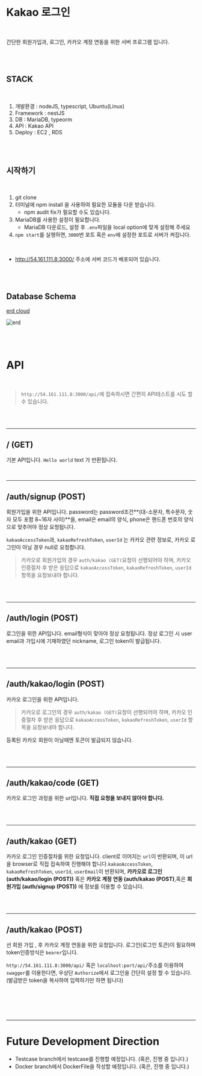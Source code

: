 # Kakao 로그인

<br>

간단한 회원가입과, 로그인, 카카오 계정 연동을 위한 서버 프로그램 입니다.

<br>

<br>

## STACK

<br>

1. 개발환경 : nodeJS, typescript, Ubuntu(Linux)
2. Framework : nestJS
3. DB : MariaDB, typeorm
4. API : Kakao API
5. Deploy : EC2 , RDS

<br>

<br>

## 시작하기

<br>

1. git clone
2. 터미널에 npm install 을  사용하여 필요한 모듈을 다운 받습니다.
   - npm audit fix가 필요할 수도 있습니다.
3. MariaDB를 사용한 설정이 필요합니다.
   - MariaDB 다운로드, 설정 후 `.env`파일을 local option에 맞게 설정해 주세요
4. `npm start`를 실행하면, `3000`번 포트 혹은 `env`에 설정한 포트로 서버가 켜집니다.

<br>

- http://54.161.111.8:3000/ 주소에 서버 코드가 배포되어 있습니다.

<br>

<br>

## Database Schema

[erd cloud](https://www.erdcloud.com/d/8KrHb4KZykiAKdD2f)

![erd](https://user-images.githubusercontent.com/52588452/79096762-f361df00-7d98-11ea-8384-841497cea889.png)

<br>

<br>

# API

<br>

> `http://54.161.111.8:3000/api/`에 접속하시면 간편히 API테스트를 시도 할 수 있습니다.

<br>

<br>

***

## / (GET)

기본 API입니다. `Hello world` text 가 반환됩니다.

<br>

***

## /auth/signup (POST)

회원가입을 위한 API입니다. password는 password조건**(대-소문자, 특수문자, 숫자 모두 포함 8~16자 사이)**을, email은 email의 양식, phone은 핸드폰 번호의 양식으로 맞추어야 정상 요청됩니다.<br>

`kakaoAccessToken`과, `kakaoRefreshToken`, `userId` 는 카카오 관련 정보로, 카카오 로그인이 아닐 경우  null로 요청합니다.<br>

> 카카오로 회원가입의 경우 `auth/kakao (GET)`요청이 선행되어야 하며, 카카오 인증절차 후 받은 응답으로 `kakaoAccessToken`, `kakaoRefreshToken`, `userId` 항목을 요청보내야 합니다.

<br>

<br>

***

## /auth/login (POST)

로그인을 위한 API입니다. email형식이 맞아야 정상 요청됩니다. 정상 로그인 시 user email과 가입시에 기재하였던 nickname, 로그인 token이 발급됩니다.

<br>

<br>

***

## /auth/kakao/login (POST)

카카오 로그인을 위한 API입니다. 

> 카카오로 로그인의 경우 `auth/kakao (GET)`요청이 선행되어야 하며, 카카오 인증절차 후 받은 응답으로 `kakaoAccessToken`, `kakaoRefreshToken`, `userId` 항목을 요청보내야 합니다.<br>

등록된 카카오 회원이 아닐때엔 토큰이 발급되지 않습니다.

<br>

<br>

***

## /auth/kakao/code (GET)

카카오 로그인 과정을 위한 url입니다. **직접 요청을 보내지 않아야 합니다.**

<br>

<br>

***

## /auth/kakao (GET)

카카오 로그인 인증절차를 위한 요청입니다. client로 이어지는 `url`이 반환되며, 이 url 을 browser로 직접 접속하여 진행해야 합니다.`kakaoAccessToken`, `kakaoRefreshToken`, `userId`, `userEmail`이 반환되며, **카카오로 로그인(auth/kakao/login (POST))** 혹은 **카카오 계정 연동 (auth/kakao (POST)**,혹은 **회원가입 (auth/signup (POST))** 에 정보를 이용할 수 있습니다.

<br>

<br>

***

## /auth/kakao (POST)

선 회원 가입 , 후 카카오 계정 연동을 위한 요청입니다. 로그인(로그인 토큰)이 필요하며 token인증방식은 `bearer`입니다. 

`http://54.161.111.8:3000/api/` 혹은 `localhost:port/api/`주소를 이용하여 `swagger`를 이용한다면, 우상단 `Authorize`에서 로그인을 간단히 설정 할 수 있습니다. (발급받은 token을 복사하여 입력하기만 하면 됩니다)

<br>

<br>

<br>

<br>

***

# Future Development Direction
- Testcase branch에서 testcase를 진행할 예정입니다. (혹은, 진행 중 입니다.)
- Docker branch에서 DockerFile을 작성할 예정입니다. (혹은, 진행 중 입니다.)
